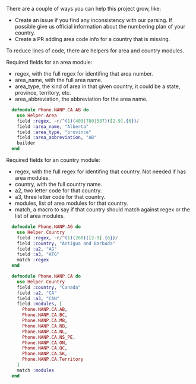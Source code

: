 There are a couple of ways you can help this project grow, like:
  * Create an issue if you find any inconsistency with our parsing. If possible give us official information about the numbering plan of your country.
  * Create a PR adding area code info for a country that is missing.

To reduce lines of code, there are helpers for area and country modules.

Required fields for an area module:
  * regex, with the full regex for identifing that area number.
  * area_name, with the full area name.
  * area_type, the kind of area in that given country, it could be a state, province, territory, etc.
  * area_abbreviation, the abbreviation for the area name.

```elixir
  defmodule Phone.NANP.CA.AB do
    use Helper.Area
    field :regex, ~r/^(1)(403|780|587)([2-9].{6})/
    field :area_name, "Alberta"
    field :area_type, "province"
    field :area_abbreviation, "AB"
    builder
  end
```

Required fields for an country module:
  * regex, with the full regex for identifing that country. Not needed if has area modules.
  * country, with the full country name.
  * a2, two letter code for that country.
  * a3, three letter code for that country.
  * modules, list of area modules for that country.
  * match, a macro to say if that country should match against regex or the list of area modules.

```elixir
  defmodule Phone.NANP.AG do
    use Helper.Country
    field :regex, ~r/^(1)(268)([2-9].{6})/
    field :country, "Antigua and Barbuda"
    field :a2, "AG"
    field :a3, "ATG"
    match :regex
  end
```


```elixir
  defmodule Phone.NANP.CA do
    use Helper.Country
    field :country, "Canada"
    field :a2, "CA"
    field :a3, "CAN"
    field :modules, [
      Phone.NANP.CA.AB,
      Phone.NANP.CA.BC,
      Phone.NANP.CA.MB,
      Phone.NANP.CA.NB,
      Phone.NANP.CA.NL,
      Phone.NANP.CA.NS_PE,
      Phone.NANP.CA.ON,
      Phone.NANP.CA.QC,
      Phone.NANP.CA.SK,
      Phone.NANP.CA.Territory
    ]
    match :modules
  end
```

